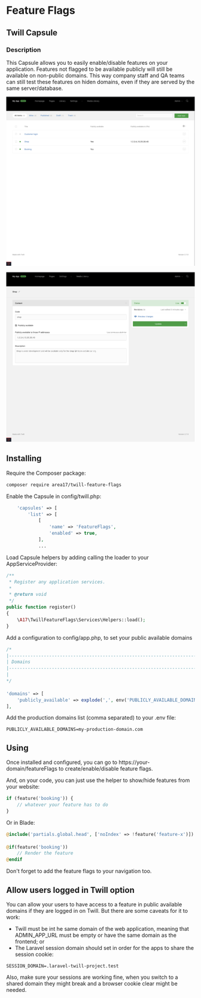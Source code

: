 # Feature Flags
## Twill Capsule

### Description

This Capsule allows you to easily enable/disable features on your application. Features not flagged to be available publicly will still be available on non-public domains. This way company staff and QA teams can still test these features on hiden domains, even if they are served by the same server/database.

![Screenshot 1](docs/screenshot01.png)

![Screenshot 2](docs/screenshot02.png)

## Installing

Require the Composer package:

``` bash
composer require area17/twill-feature-flags
``` 

Enable the Capsule in config/twill.php:

``` php
    'capsules' => [
        'list' => [
            [
                'name' => 'FeatureFlags',
                'enabled' => true,
            ],
            ...
```

Load Capsule helpers by adding calling the loader to your AppServiceProvider:

``` php
/**
 * Register any application services.
 *
 * @return void
 */
public function register()
{
    \A17\TwillFeatureFlags\Services\Helpers::load();
}
```

Add a configuration to config/app.php, to set your public available domains

``` php 
/*
|--------------------------------------------------------------------------
| Domains
|--------------------------------------------------------------------------
|
*/

'domains' => [
    'publicly_available' => explode(',', env('PUBLICLY_AVAILABLE_DOMAINS')),
],
```
 
Add the production domains list (comma separated) to your .env file:

``` dotenv
PUBLICLY_AVAILABLE_DOMAINS=my-production-domain.com
```  

## Using

Once installed and configured, you can go to https://your-domain/featureFlags to create/enable/disable feature flags.

And, on your code, you can just use the helper to show/hide features from your website:

``` php 
if (feature('booking')) {
    // whatever your feature has to do
}
```

Or in Blade:

``` php 
@include('partials.global.head', ['noIndex' => !feature('feature-x')])

@if(feature('booking'))
    // Render the feature
@endif
```

Don't forget to add the feature flags to your navigation too.

## Allow users logged in Twill option
You can allow your users to have access to a feature in public available domains if they are logged in on Twill. But there are some caveats for it to work:

- Twill must be int he same domain of the web application, meaning that ADMIN_APP_URL must be empty or have the same domain as the frontend; or
- The Laravel session domain should set in order for the apps to share the session cookie:

```dotenv
SESSION_DOMAIN=.laravel-twill-project.test
```

Also, make sure your sessions are working fine, when you switch to a shared domain they might break and a browser cookie clear might be needed.
